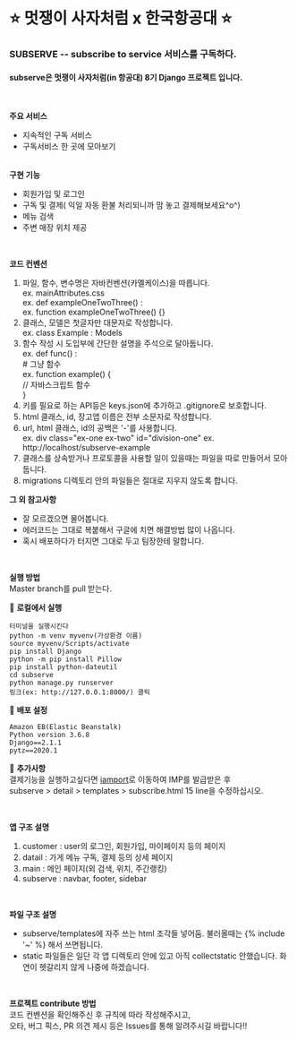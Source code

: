 # ⭐ 멋쟁이 사자처럼 x 한국항공대 ⭐

### SUBSERVE -- subscribe to service 서비스를 구독하다.
#### subserve은 멋쟁이 사자처럼(in 항공대) 8기 Django 프로젝트 입니다.

<br>

**주요 서비스**
 - 지속적인 구독 서비스
 - 구독서비스 한 곳에 모아보기<br><br>

**구현 기능**
 - 회원가입 및 로그인
 - 구독 및 결제( 익일 자동 환불 처리되니까 맘 놓고 결제해보세요^o^)
 - 메뉴 검색
 - 주변 매장 위치 제공<br>

<br>
 
 
**코드 컨벤션**<br>
<ol>
    <li> 
    파일, 함수, 변수명은 자바컨벤션(카멜케이스)을 따릅니다.<br>
        ex. mainAttributes.css <br>
        ex. def exampleOneTwoThree() : <br>
        ex. function exampleOneTwoThree() {} <br>
    </li>
    <li>
        클래스, 모델은 첫글자만 대문자로 작성합니다. <br>
        ex. class Example : Models
    </li> 
    <li>
        함수 작성 시 도입부에 간단한 설명을 주석으로 달아둡니다. <br>
        ex. def func() : <br>
            # 그냥 함수 <br>
        ex. function example() { <br>
           // 자바스크립트 함수 <br>
        }
    </li>
    <li>
     키를 필요로 하는 API등은 keys.json에 추가하고 .gitignore로 보호합니다.
    </li>
    <li>
    html 클래스, id, 장고앱 이름은 전부 소문자로 작성합니다.
   </li>
   <li>
    url, html 클래스, id의 공백은 '-'를 사용합니다. <br>
    ex. div class="ex-one ex-two" id="division-one"
    ex. http://localhost/subserve-example <br>
    </li>
    <li>
    클래스를 상속받거나 프로토콜을 사용할 일이 있을때는 파일을 따로 만들어서 모아둡니다.
    </li>
    <li>
    migrations 디렉토리 안의 파일들은 절대로 지우지 않도록 합니다.
    </li>
</ol>

**그 외 참고사항**
<ul>
<li>잘 모르겠으면 물어봅니다.</li>
<li>에러코드는 그대로 복붙해서 구글에 치면 해결방법 많이 나옵니다.</li>
<li>혹시 배포하다가 터지면 그대로 두고 팀장한테 말합니다.</li>
</ul>

<br>

**실행 방법**<br>
Master branch를 pull 받는다.

🔹 **로컬에서 실행**
```
터미널을 실행시킨다
python -m venv myvenv(가상환경 이름)
source myvenv/Scripts/activate
pip install Django
python -m pip install Pillow
pip install python-dateutil
cd subserve
python manage.py runserver
링크(ex: http://127.0.0.1:8000/) 클릭
```

🔹 **배포 설정**
```
Amazon EB(Elastic Beanstalk)
Python version 3.6.8
Django==2.1.1
pytz==2020.1
```

🔹 **추가사항** <br>
결제기능을 실행하고싶다면 [iamport](https://www.iamport.kr/getstarted)로 이동하여 IMP를 발급받은 후 <br>
subserve > detail > templates > subscribe.html 15 line을 수정하십시오.

<br>

**앱 구조 설명**  <br>
<ol>
 <li> customer : user의 로그인, 회원가입, 마이페이지 등의 페이지 </li>
 <li> datail : 가게 메뉴 구독, 결제 등의 상세 페이지 </li>
 <li> main : 메인 페이지(외 검색, 위치, 주간랭킹) </li>
 <li> subserve : navbar, footer, sidebar </li>
</ol>

<br>

**파일 구조 설명**
- subserve/templates에 자주 쓰는 html 조각들 넣어둠. 불러올때는 {% include '~' %} 해서 쓰면됩니다. <br>
- static 파일들은 일단 각 앱 디렉토리 안에 있고 아직 collectstatic 안했습니다. 화연이 헷갈리지 않게 나중에 하겠습니다.

<br>


**프로젝트 contribute 방법** <br>
코드 컨벤션을 확인해주신 후 규칙에 따라 작성해주시고, <br>
오타, 버그 픽스, PR 의견 제시 등은 Issues를 통해 알려주시길 바랍니다!!

<br>
